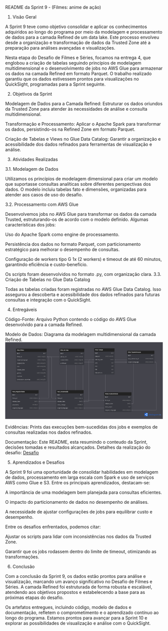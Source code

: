 README da Sprint 9 - (Filmes: anime de ação)

1. Visão Geral

A Sprint 9 teve como objetivo consolidar e aplicar os conhecimentos adquiridos ao longo do programa por meio da modelagem e processamento de dados para a camada Refined de um data lake. Este processo envolveu desde a organização e transformação de dados da Trusted Zone até a preparação para análises avançadas e visualizações.

Nesta etapa do Desafio de Filmes e Séries, focamos na entrega 4, que englobou a criação de tabelas seguindo princípios de modelagem multidimensional e o desenvolvimento de jobs no AWS Glue para armazenar os dados na camada Refined em formato Parquet. O trabalho realizado garantiu que os dados estivessem prontos para visualizações no QuickSight, programadas para a Sprint seguinte.

2. Objetivos da Sprint

Modelagem de Dados para a Camada Refined: Estruturar os dados oriundos da Trusted Zone para atender às necessidades de análise e consulta multidimensional.

Transformação e Processamento: Aplicar o Apache Spark para transformar os dados, persistindo-os na Refined Zone em formato Parquet.

Criação de Tabelas e Views no Glue Data Catalog: Garantir a organização e acessibilidade dos dados refinados para ferramentas de visualização e análise.

3. Atividades Realizadas

3.1. Modelagem de Dados

Utilizamos os princípios de modelagem dimensional para criar um modelo que suportasse consultas analíticas sobre diferentes perspectivas dos dados. O modelo incluiu tabelas fato e dimensões, organizadas para atender aos casos de uso do desafio.

3.2. Processamento com AWS Glue

Desenvolvemos jobs no AWS Glue para transformar os dados da camada Trusted, estruturando-os de acordo com o modelo definido. Algumas características dos jobs:

Uso do Apache Spark como engine de processamento.

Persistência dos dados no formato Parquet, com particionamento estratégico para melhorar o desempenho de consultas.

Configuração de workers tipo G 1x (2 workers) e timeout de até 60 minutos, garantindo eficiência e custo-benefício.

Os scripts foram desenvolvidos no formato .py, com organização clara.
3.3. Criação de Tabelas no Glue Data Catalog

Todas as tabelas criadas foram registradas no AWS Glue Data Catalog. Isso assegurou a descoberta e acessibilidade dos dados refinados para futuras consultas e integração com o QuickSight.

4. Entregáveis

Código-Fonte: Arquivo Python contendo o código do AWS Glue desenvolvido para a camada Refined.

Modelo de Dados: Diagrama da modelagem multidimensional da camada Refined.
![Modelagem](./desafio/diagrama.png)

Evidências: Prints das execuções bem-sucedidas dos jobs e exemplos de consultas realizadas nos dados refinados.

Documentação: Este README, esta resumindo o conteudo da Sprint, decisões tomadas e resultados alcançados.
Detalhes da realização do desafio: [Desafio](./desafio/README.MD)

5. Aprendizados e Desafios

A Sprint 9 foi uma oportunidade de consolidar habilidades em modelagem de dados, processamento em larga escala com Spark e uso de serviços AWS como Glue e S3. Entre os principais aprendizados, destacam-se:

A importância de uma modelagem bem planejada para consultas eficientes.

O impacto do particionamento de dados no desempenho de análises.

A necessidade de ajustar configurações de jobs para equilibrar custo e desempenho.

Entre os desafios enfrentados, podemos citar:

Ajustar os scripts para lidar com inconsistências nos dados da Trusted Zone.

Garantir que os jobs rodassem dentro do limite de timeout, otimizando as transformações.

6. Conclusão

Com a conclusão da Sprint 9, os dados estão prontos para análise e visualização, marcando um avanço significativo no Desafio de Filmes e Séries. A camada Refined foi estruturada de forma robusta e escalável, atendendo aos objetivos propostos e estabelecendo a base para as próximas etapas do desafio.

Os artefatos entregues, incluindo código, modelo de dados e documentação, refletem o comprometimento e o aprendizado contínuo ao longo do programa. Estamos prontos para avançar para a Sprint 10 e explorar as possibilidades de visualização e análise com o QuickSight.

